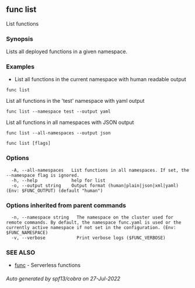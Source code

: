 ## func list

List functions

### Synopsis


Lists all deployed functions in a given namespace.

### Examples

- List all functions in the current namespace with human readable output

`func list`

List all functions in the 'test' namespace with yaml output

`func list --namespace test --output yaml`

List all functions in all namespaces with JSON output

`func list --all-namespaces --output json`


```
func list [flags]
```

### Options

```
  -A, --all-namespaces   List functions in all namespaces. If set, the --namespace flag is ignored.
  -h, --help             help for list
  -o, --output string    Output format (human|plain|json|xml|yaml) (Env: $FUNC_OUTPUT) (default "human")
```

### Options inherited from parent commands

```
  -n, --namespace string   The namespace on the cluster used for remote commands. By default, the namespace func.yaml is used or the currently active namespace if not set in the configuration. (Env: $FUNC_NAMESPACE)
  -v, --verbose            Print verbose logs ($FUNC_VERBOSE)
```

### SEE ALSO

* [func](func.md)	 - Serverless functions

###### Auto generated by spf13/cobra on 27-Jul-2022
